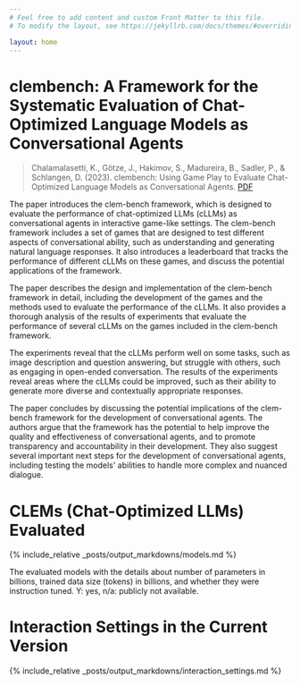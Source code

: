 ```yaml
---
# Feel free to add content and custom Front Matter to this file.
# To modify the layout, see https://jekyllrb.com/docs/themes/#overriding-theme-defaults

layout: home
---
```


<!-- ---
layout: post
title:  "Welcome to Jekyll!"
date:   2023-11-02 18:00:23 +0100
categories: jekyll update -->


# clembench: A Framework for the Systematic Evaluation of Chat-Optimized Language Models as Conversational Agents

> Chalamalasetti, K., Götze, J., Hakimov, S., Madureira, B., Sadler, P., & Schlangen, D. (2023). clembench: Using Game Play to Evaluate Chat-Optimized Language Models as Conversational Agents. [PDF](https://doi.org/10.48550/arXiv.2305.13455)

The paper introduces the clem-bench framework, which is designed to evaluate the performance of chat-optimized LLMs (cLLMs) as conversational agents in interactive game-like settings. The clem-bench framework includes a set of games that are designed to test different aspects of conversational ability, such as understanding and generating natural language responses. It also introduces a leaderboard that tracks the performance of different cLLMs on these games, and discuss the potential applications of the framework.

The paper describes the design and implementation of the clem-bench framework in detail, including the development of the games and the methods used to evaluate the performance of the cLLMs. It also provides a thorough analysis of the results of experiments that evaluate the performance of several cLLMs on the games included in the clem-bench framework.

The experiments reveal that the cLLMs perform well on some tasks, such as image description and question answering, but struggle with others, such as engaging in open-ended conversation. The results of the experiments reveal areas where the cLLMs could be improved, such as their ability to generate more diverse and contextually appropriate responses.

The paper concludes by discussing the potential implications of the clem-bench framework for the development of conversational agents. The authors argue that the framework has the potential to help improve the quality and effectiveness of conversational agents, and to promote transparency and accountability in their development. They also suggest several important next steps for the development of conversational agents, including testing the models' abilities to handle more complex and nuanced dialogue.

# CLEMs (Chat-Optimized LLMs) Evaluated

{% include_relative _posts/output_markdowns/models.md %}

The evaluated models with the details about
number of parameters in billions, trained data size
(tokens) in billions, and whether they were instruction tuned. Y: yes, n/a: publicly not available.

# Interaction Settings in the Current Version

{% include_relative _posts/output_markdowns/interaction_settings.md %}

